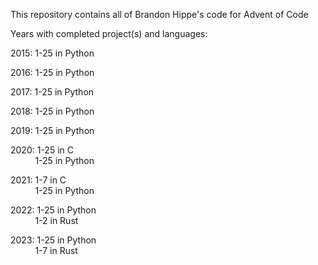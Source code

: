 This repository contains all of Brandon Hippe's code for Advent of Code

Years with completed project(s) and languages:

2015: 1-25 in Python

2016: 1-25 in Python

2017: 1-25 in Python

2018: 1-25 in Python

2019: 1-25 in Python

2020: 1-25 in C\
&nbsp;&nbsp;&nbsp;&nbsp;&nbsp;&nbsp;&nbsp;&nbsp;&nbsp;&nbsp;1-25 in Python

2021: 1-7 in C\
&nbsp;&nbsp;&nbsp;&nbsp;&nbsp;&nbsp;&nbsp;&nbsp;&nbsp;&nbsp;1-25 in Python

2022: 1-25 in Python\
&nbsp;&nbsp;&nbsp;&nbsp;&nbsp;&nbsp;&nbsp;&nbsp;&nbsp;&nbsp;1-2 in Rust

2023: 1-25 in Python\
&nbsp;&nbsp;&nbsp;&nbsp;&nbsp;&nbsp;&nbsp;&nbsp;&nbsp;&nbsp;1-7 in Rust
